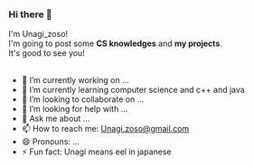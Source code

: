### Hi there 👋
 I'm Unagi_zoso! <br>
 I'm going to post some **CS knowledges** and **my projects**.<br>
 It's good to see you!<br><br>



- 🔭 I’m currently working on ...
- 🌱 I’m currently learning computer science and  c++ and java
- 👯 I’m looking to collaborate on ...
- 🤔 I’m looking for help with ...
- 💬 Ask me about ...
- 📫 How to reach me: Unagi.zoso@gmail.com
- 😄 Pronouns: ...
- ⚡ Fun fact:   Unagi means  eel in japanese

